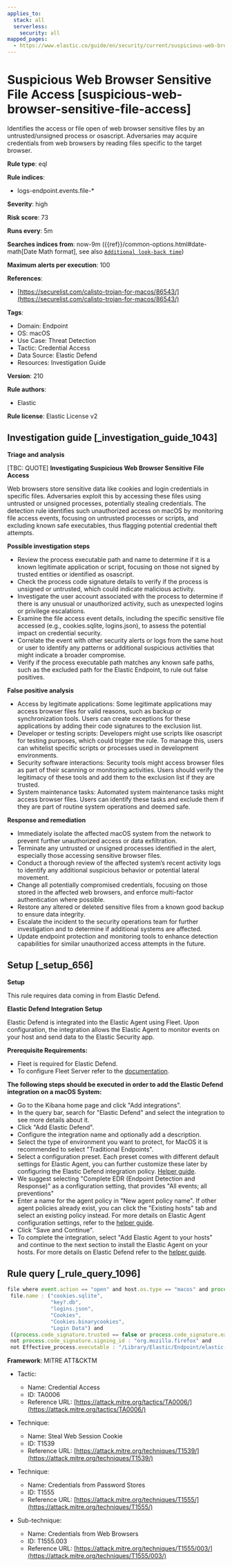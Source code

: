 ```yaml
---
applies_to:
  stack: all
  serverless:
    security: all
mapped_pages:
  - https://www.elastic.co/guide/en/security/current/suspicious-web-browser-sensitive-file-access.html
---
```


# Suspicious Web Browser Sensitive File Access [suspicious-web-browser-sensitive-file-access]

Identifies the access or file open of web browser sensitive files by an untrusted/unsigned process or osascript. Adversaries may acquire credentials from web browsers by reading files specific to the target browser.

**Rule type**: eql

**Rule indices**:

* logs-endpoint.events.file-*

**Severity**: high

**Risk score**: 73

**Runs every**: 5m

**Searches indices from**: now-9m ({{ref}}/common-options.html#date-math[Date Math format], see also [`Additional look-back time`](docs-content://solutions/security/detect-and-alert/create-detection-rule.md#rule-schedule))

**Maximum alerts per execution**: 100

**References**:

* [https://securelist.com/calisto-trojan-for-macos/86543/](https://securelist.com/calisto-trojan-for-macos/86543/)

**Tags**:

* Domain: Endpoint
* OS: macOS
* Use Case: Threat Detection
* Tactic: Credential Access
* Data Source: Elastic Defend
* Resources: Investigation Guide

**Version**: 210

**Rule authors**:

* Elastic

**Rule license**: Elastic License v2

## Investigation guide [_investigation_guide_1043]

**Triage and analysis**

[TBC: QUOTE]
**Investigating Suspicious Web Browser Sensitive File Access**

Web browsers store sensitive data like cookies and login credentials in specific files. Adversaries exploit this by accessing these files using untrusted or unsigned processes, potentially stealing credentials. The detection rule identifies such unauthorized access on macOS by monitoring file access events, focusing on untrusted processes or scripts, and excluding known safe executables, thus flagging potential credential theft attempts.

**Possible investigation steps**

* Review the process executable path and name to determine if it is a known legitimate application or script, focusing on those not signed by trusted entities or identified as osascript.
* Check the process code signature details to verify if the process is unsigned or untrusted, which could indicate malicious activity.
* Investigate the user account associated with the process to determine if there is any unusual or unauthorized activity, such as unexpected logins or privilege escalations.
* Examine the file access event details, including the specific sensitive file accessed (e.g., cookies.sqlite, logins.json), to assess the potential impact on credential security.
* Correlate the event with other security alerts or logs from the same host or user to identify any patterns or additional suspicious activities that might indicate a broader compromise.
* Verify if the process executable path matches any known safe paths, such as the excluded path for the Elastic Endpoint, to rule out false positives.

**False positive analysis**

* Access by legitimate applications: Some legitimate applications may access browser files for valid reasons, such as backup or synchronization tools. Users can create exceptions for these applications by adding their code signatures to the exclusion list.
* Developer or testing scripts: Developers might use scripts like osascript for testing purposes, which could trigger the rule. To manage this, users can whitelist specific scripts or processes used in development environments.
* Security software interactions: Security tools might access browser files as part of their scanning or monitoring activities. Users should verify the legitimacy of these tools and add them to the exclusion list if they are trusted.
* System maintenance tasks: Automated system maintenance tasks might access browser files. Users can identify these tasks and exclude them if they are part of routine system operations and deemed safe.

**Response and remediation**

* Immediately isolate the affected macOS system from the network to prevent further unauthorized access or data exfiltration.
* Terminate any untrusted or unsigned processes identified in the alert, especially those accessing sensitive browser files.
* Conduct a thorough review of the affected system’s recent activity logs to identify any additional suspicious behavior or potential lateral movement.
* Change all potentially compromised credentials, focusing on those stored in the affected web browsers, and enforce multi-factor authentication where possible.
* Restore any altered or deleted sensitive files from a known good backup to ensure data integrity.
* Escalate the incident to the security operations team for further investigation and to determine if additional systems are affected.
* Update endpoint protection and monitoring tools to enhance detection capabilities for similar unauthorized access attempts in the future.


## Setup [_setup_656]

**Setup**

This rule requires data coming in from Elastic Defend.

**Elastic Defend Integration Setup**

Elastic Defend is integrated into the Elastic Agent using Fleet. Upon configuration, the integration allows the Elastic Agent to monitor events on your host and send data to the Elastic Security app.

**Prerequisite Requirements:**

* Fleet is required for Elastic Defend.
* To configure Fleet Server refer to the [documentation](docs-content://reference/ingestion-tools/fleet/fleet-server.md).

**The following steps should be executed in order to add the Elastic Defend integration on a macOS System:**

* Go to the Kibana home page and click "Add integrations".
* In the query bar, search for "Elastic Defend" and select the integration to see more details about it.
* Click "Add Elastic Defend".
* Configure the integration name and optionally add a description.
* Select the type of environment you want to protect, for MacOS it is recommended to select "Traditional Endpoints".
* Select a configuration preset. Each preset comes with different default settings for Elastic Agent, you can further customize these later by configuring the Elastic Defend integration policy. [Helper guide](docs-content://solutions/security/configure-elastic-defend/configure-an-integration-policy-for-elastic-defend.md).
* We suggest selecting "Complete EDR (Endpoint Detection and Response)" as a configuration setting, that provides "All events; all preventions"
* Enter a name for the agent policy in "New agent policy name". If other agent policies already exist, you can click the "Existing hosts" tab and select an existing policy instead. For more details on Elastic Agent configuration settings, refer to the [helper guide](docs-content://reference/ingestion-tools/fleet/agent-policy.md).
* Click "Save and Continue".
* To complete the integration, select "Add Elastic Agent to your hosts" and continue to the next section to install the Elastic Agent on your hosts. For more details on Elastic Defend refer to the [helper guide](docs-content://solutions/security/configure-elastic-defend/install-elastic-defend.md).


## Rule query [_rule_query_1096]

```js
file where event.action == "open" and host.os.type == "macos" and process.executable != null and
 file.name : ("cookies.sqlite",
              "key?.db",
              "logins.json",
              "Cookies",
              "Cookies.binarycookies",
              "Login Data") and
 ((process.code_signature.trusted == false or process.code_signature.exists == false) or process.name : "osascript") and
 not process.code_signature.signing_id : "org.mozilla.firefox" and
 not Effective_process.executable : "/Library/Elastic/Endpoint/elastic-endpoint.app/Contents/MacOS/elastic-endpoint"
```

**Framework**: MITRE ATT&CKTM

* Tactic:

    * Name: Credential Access
    * ID: TA0006
    * Reference URL: [https://attack.mitre.org/tactics/TA0006/](https://attack.mitre.org/tactics/TA0006/)

* Technique:

    * Name: Steal Web Session Cookie
    * ID: T1539
    * Reference URL: [https://attack.mitre.org/techniques/T1539/](https://attack.mitre.org/techniques/T1539/)

* Technique:

    * Name: Credentials from Password Stores
    * ID: T1555
    * Reference URL: [https://attack.mitre.org/techniques/T1555/](https://attack.mitre.org/techniques/T1555/)

* Sub-technique:

    * Name: Credentials from Web Browsers
    * ID: T1555.003
    * Reference URL: [https://attack.mitre.org/techniques/T1555/003/](https://attack.mitre.org/techniques/T1555/003/)



